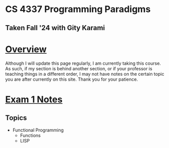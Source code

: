 # CS 4337 Programming Paradigms

## Taken Fall '24 with Gity Karami

# [Overview](./4337%20Overview.md)

Although I will update this page regularly, I am currently taking this course. As such, if my section is behind another section, or if your professor is teaching things in a different order, I may not have notes on the certain topic you are after currently on this site. Thank you for your patience.

# [Exam 1 Notes](./Exam%201%20Notes.md)

## Topics

- Functional Programming
  - Functions
  - LISP
